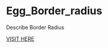<h1>Egg_Border_radius</h1>
<p>Describe Border Radius</p>
<a href="https://egg-border-radius.netlify.com/">VISIT HERE</a>
